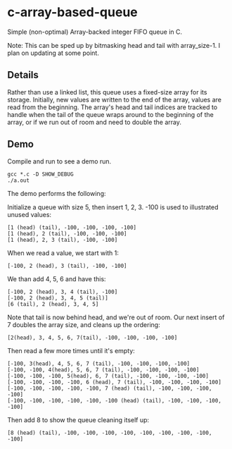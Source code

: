 c-array-based-queue
===================

Simple (non-optimal) Array-backed integer FIFO queue in C. 

Note: This can be sped up by bitmasking head and tail with array_size-1. I plan on updating at some point.

Details
-------

Rather than use a linked list, this queue uses a fixed-size array for its storage. Initially, new values are written to the end of the array, values are read from the beginning. The array's head and tail indices are tracked to handle when the tail of the queue wraps around to the beginning of the array, or if we run out of room and need to double the array. 

Demo
----

Compile and run to see a demo run.

    gcc *.c -D SHOW_DEBUG
    ./a.out

The demo performs the following:

Initialize a queue with size 5, then insert 1, 2, 3. -100 is used to illustrated unused values:

    [1 (head) (tail), -100, -100, -100, -100]
    [1 (head), 2 (tail), -100, -100, -100]
    [1 (head), 2, 3 (tail), -100, -100]

When we read a value, we start with 1:

    [-100, 2 (head), 3 (tail), -100, -100]

We than add 4, 5, 6 and have this:

    [-100, 2 (head), 3, 4 (tail), -100]
    [-100, 2 (head), 3, 4, 5 (tail)]
    [6 (tail), 2 (head), 3, 4, 5]

Note that tail is now behind head, and we're out of room. Our next insert of 7 doubles the array size, and cleans up the ordering:

    [2(head), 3, 4, 5, 6, 7(tail), -100, -100, -100, -100]

Then read a few more times until it's empty:

    [-100, 3(head), 4, 5, 6, 7 (tail), -100, -100, -100, -100] 
    [-100, -100, 4(head), 5, 6, 7 (tail), -100, -100, -100, -100]
    [-100, -100, -100, 5(head), 6, 7 (tail), -100, -100, -100, -100]
    [-100, -100, -100, -100, 6 (head), 7 (tail), -100, -100, -100, -100]
    [-100, -100, -100, -100, -100, 7 (head) (tail), -100, -100, -100, -100]
    [-100, -100, -100, -100, -100, -100 (head) (tail), -100, -100, -100, -100]

Then add 8 to show the queue cleaning itself up:

    [8 (head) (tail), -100, -100, -100, -100, -100, -100, -100, -100, -100]

